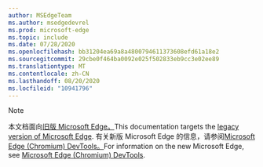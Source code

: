```yaml
---
author: MSEdgeTeam
ms.author: msedgedevrel
ms.prod: microsoft-edge
ms.topic: include
ms.date: 07/28/2020
ms.openlocfilehash: bb31204ea69a8a4800794611373608efd61a18e2
ms.sourcegitcommit: 29cbe0f464ba0092e025f502833eb9cc3e02ee89
ms.translationtype: MT
ms.contentlocale: zh-CN
ms.lasthandoff: 08/20/2020
ms.locfileid: "10941796"
---
```

> [!NOTE]
> <span data-ttu-id="785f6-101">本文档面向[旧版 Microsoft Edge。][MicrosoftSupport44533505]</span><span class="sxs-lookup"><span data-stu-id="785f6-101">This documentation targets the [legacy version of Microsoft Edge][MicrosoftSupport44533505].</span></span>  <span data-ttu-id="785f6-102">有关新版 Microsoft Edge 的信息，请参阅[Microsoft Edge (Chromium) DevTools。][DevtoolsGuideChromium]</span><span class="sxs-lookup"><span data-stu-id="785f6-102">For information on the new Microsoft Edge, see [Microsoft Edge (Chromium) DevTools][DevtoolsGuideChromium].</span></span>  

<!-- links -->  

[DevtoolsGuideChromium]: /microsoft-edge/devtools-guide-chromium "Microsoft Edge (Chromium) 开发人员工具 |Microsoft 文档"  

[MicrosoftSupport44533505]: https://support.microsoft.com/help/4533505 "什么是 Microsoft Edge？"  
